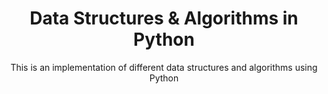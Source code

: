 <h1 align="center">Data Structures & Algorithms in Python</h1>
<p align="center">This is an implementation of different data structures and algorithms using Python</p>